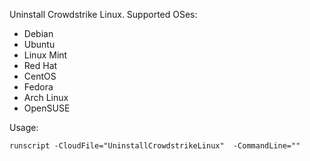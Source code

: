 Uninstall Crowdstrike Linux. 
Supported OSes: 
- Debian
- Ubuntu
- Linux Mint
- Red Hat
- CentOS
- Fedora
- Arch Linux
- OpenSUSE

Usage:
```
runscript -CloudFile="UninstallCrowdstrikeLinux"  -CommandLine=""
```
